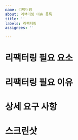 ```yaml
---
name: 리팩터링
about: 리팩터링 이슈 등록
title: ''
labels: 리팩터링
assignees: ''

---
```


# 리팩터링 필요 요소

# 리팩터링 필요 이유

# 상세 요구 사항

# 스크린샷
